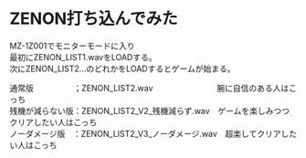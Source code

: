 # ZENON打ち込んでみた  

MZ-1Z001でモニターモードに入り  
最初にZENON_LIST1.wavをLOADする。  
次にZENON_LIST2…のどれかをLOADするとゲームが始まる。  

通常版　　　　　；ZENON_LIST2.wav　　　　　　　　腕に自信のある人はこっち  
残機が減らない版：ZENON_LIST2_V2_残機減らず.wav　ゲームを楽しみつつクリアしたい人はこっち  
ノーダメージ版　：ZENON_LIST2_V3_ノーダメージ.wav　超楽してクリアしたい人はこっち  
